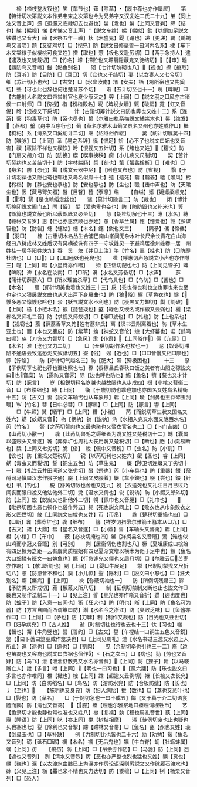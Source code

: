 <!-- { "loadSidebar": true } -->
　　楴【楴枝整发钗也】笑【车节也】薙【除草】【履中荐也亦作屟屉】　　第【特计切次第説文本作弟韦束之次第也今为兄弟字又汉复姓二氏二十九】弟【同上注又音上声】遰【迢遰又底隷切去也避也】髢【发也】鬀【上同又音剃】缔【结也】睇【睇视】悌【孝悌又音上声】【説文车绾】娣【娣姒】釱【以鎻加足説文铁钳也又音大】禘【大祭五年一禘】杕【木盛皃】踶【蹋也】递【更递】鷤【鷤鴂鸟又音啼】题【又徒鸡切】□【视皃】防【説文曰修毫兽一曰河内名豕】棣【车下木又棠棣子似樱桃可食又姓】摕【取也】慸【极也又耻厉切】□【两手急持人】逮【逮及也又徒戴切】□【竹名】墆【摕贮也又墆翳隠蔽皃又徒结切】【审】鶗【鶗防鸟又音啼】鳀【鮎鱼别名】　　砌【七计切阶砌也八】【视也】摖【挑取】防【耳听】防【目防】□【耳□】切【众也又千结切】妻【以女妻人又七兮切】　　细【苏计切小也六】□【古文】□【水出汝南】壻【女夫】栖【鸡所宿也又先奚切】些【可也此也辞也何也楚音苏个切】　　诣【五计切至也十一】睨【睥睨】□【古能射人名説文曰帝喾射官也夏少康灭之】羿【上同】□【説文羽之□风亦古诸侯一曰射师】□【傍视】栺【粉栺殿名】堄【埤堄女墙】甈【破罂】霓【虹又音倪】盻【恨视又下戾切】
　　计【古诣切筹计説文曰防也筭也又姓十二】系【连系】蘻【狗毒草也】防【系也尽也】檕【尔雅曰朹系梅説文繘耑木也】髻【绾发】【燕都】轚【舟中互序行也】蓟【草名尔雅木山蓟又县名又州也亦姓或作□】檵【枸杞】系【缚系又口奚胡计二切】继【绍继俗作継】　　　蒵【胡计切屧蒵十四】防【喉脉】□【上同】系【易之系辞】慀【恨足】妎【心不了也説文曰妬也又音害】禊【祓除不祥也又楔饮】盻【恨视又五计切】系【绪也又姓】【籕文】防【门扇又胡介切】防【防换】稧【稧事换秧】瘈【小儿病又尺制切】　　契【苦计切契约也又苦结切十】防【字林腨肠】栔【刻也】蟿【蟿螽螇蚚】□【难也】□【舟名】防【恐也】罊【説文云器中尽】【剧也又布也】防【省视】　　翳【于计切羽葆也又隠也奄也鄣也又鸟名似鳯十七】殪【殪死】蘙【蘙荟】曀【隂风】枍【枍栺】防【静也安也恭也】防【安也静也】防【尘也】殹【击中声也】防【天隂尘也】医【藏弓弩矢器】瞖【目瞖】豷【豕息】缢
　　【自缢】嬺【婉嬺柔顺皃】【谛】繄【是也赖縚走丝也】　　谜【莫计切隐言二】防【裁也】　　闭【博计切掩闭説文阖门五】閇【俗】　嬖【爱也卑也妾也】防【防防毁也又补米也】箅【甑箅也説文蔽也所以蔽甑厎又必至切】　　慧【胡桂切解也十三】潓【水名】繐【繐帐又音岁】惠【仁也亦惠然顺也亦姓】蕙【香草兰属】憓【憓爱也】譓【多谋智也】防【防裂】蟪【蟪蛄】橞【木名】鏸【鋭也又三】
　　【隅矛】儶【偙儶】【羽□】　　桂【古惠切木名丛生合浦巴南山峯间无杂木叶长尺余长青花白山海经曰八树成林又姓后汉有炅横被诛有四子一守坟姓炅一子避鸡居徐州姓昋一居　州姓桂一居华阳姓炔九】昋　炅　炔【并见上注】筀【竹名】罣【挂也】防【□防即杜防也】□【□】□【□□殛殀也死皃也】　　嘒【呼惠切声急説文小声也亦作嚖三】嚖【上同】暳【小星诗亦作嘒】　　嫓【匹诣切配也七】防【上同见管子】睥【睥睨】渒【水名在汝南】□【□斫】濞【水名又芳备切】□【水声】
　　薜【蒲计切薜荔六】□【所以理苖杀草】□【弋鸟具也】□【鸟防】□【酱也】□【木名】　　丽【郎计切美也着也又姓三十三】戾【乖也待也利也立也罪也来也至也定也又狠戾説文曲也从犬出戸下身戾曲也】防【狼俗】綟【草色衣也】悷【悷多恶又懔悷悲吟也】沴【妖气説文水不利也】防【瘦黒又力翅切】劙【割破】【上同】栛【小梿木名】捩【琵琶拨也】盭【緑色又绶名或作綟又云弼也】欐【梁栋名又师礼二音】防【求视又师蚁切】□【渧□淲也】□【札也】防【止也系也】【视窃也】荔【薜荔香草又羌姓有荔非氏】离【汉书云附离着也】防【草木生亚土也】丽【本也又鹿皮】防【紫草】蜦【神蛇又音伦】蜧【大虾蟇也】唳【鹤鸣曰唳】珕【刀饰又力智切】□【急风】隶【仆隶】【上同俗作】俪【亢俪】□【木名】涖【汔也又力二切】
　　□【丑戾切胡竹名也杖也一】　　泥【奴讣切滞陷不通语云致逺恐泥又奴祗切五】埿【俗】　迡【近也】□【□□音慢又相□摩也】懧【泞陷】　　防【呼计切气越名三】防【肥大】殢【殢极困也】
　　十三　　祭【子例切享也祀也荐也至也察也七】穄【黍穄吕氏春秋曰饭之美者有山阳之穄説文曰也音糜】防【露防又音霁】际【边也畔也防也】鰶【鱼名】穧【获也又才计切】防【寐言】　　岁【相鋭切释名岁越也越故限也从步戌四】櫘【小棺又蔧衞二音】□【布缕细也】繐【上同】　　衞【于歳切防也乖也加也亦国名又姓鸟名精衞十五】防【古文】軎【説文车轴耑也从车象形】轊【上同】璏【剑鼻也王莽碎玉剑璏】【竹名】彗【日中必彗】□【豚属】□【上同】防【寐言】讏【上同】
　　□【牛蹄】熭【晒干】□【上同】槥【小棺】　　芮【而鋭切草生状又国名又姓六】蜹【蚊蜹又音】枘【柄枘】钠【鋭钠】汭【水相入皃又水面又陇西水名】笍【竹名】　　赘【之芮切赘肉也又最也聚也又赘衣官名也二】□【卜门吉凶】□【山芮切小歠一】　　毳【此芮切兽毛之缛细者为毳又姓又楚税切十二】韢【囊属以盛贼头又音遂】竁【葬穿圹也周礼大丧用竁又楚税切】□【断也】脃【小耎易断也】膬【上同又七劣切】脆【俗】　帨【佩中又音税】□【虫名】防【小割】□【饮也】防【重捣又楚税切】　　锐【以芮切利也又姓六】叡【圣也】睿【上同】蜹【毒虫又而税切】銴【铜生五色】防【草生皃】　　缀【陟卫切连缀又丁劣切十一】畷【礼注云井田间道又张劣切】醊【祭也】笍【小车具也】防【重器】餟【祭酹司马慎曰汉志作腏字通】腏【上同又皮腏着】辍【车小鈌也】啜【尝也】錣【针也】卂【钓也】　　税【舒芮切敛也舍也又姓九】裞【衣送死也又礼注日月已过乃闻丧而服曰裞又他沽他外二切】涗【温水又倩也】说【说诱】防【小餟又郎外切】防【上同】蜕【蜕皮又也卧他外二切】帨【佩巾也又音脃】□【礼巾也】　　【毗祭切困也恶也顿仆也俗作弊五】毙【死也説文同上】□【败衣也从巾象败衣之形又匹世切】敝【上同説文曰帗也又姓】币【币帛】　　毳【楚税切重捣也四】□【□断】竁【葬穿圹也】毳【细布】　　篲【祥岁切扫帚尔雅箭王篲本从□九】□【古文】鏏【大鼎】彗【星名又音遂】□【小鼎】軎【车轴头又音衞】轊【上同】槥【小棺】□【布巾】　　蔽【必袂切掩也四】鄨【牂牁县名又音鼈】鷩【雉也似山鸡而小冠又音鼈】别【弓别】　　刿【居衞切伤也割也八】橛【夏俎康成曰梡始有四足橛为之距一云有虞尚质梡始有四足夏渐文増以横木为距于足中也】鳜【鱼名大口细鳞有班文一曰婢鱼也】蹶【行急遽皃又僵也又居月切】□【尔雅云□苦枣亦作蹶】【欹断割也】劂【上同】□【踶□牛展足】　　掣【尺制切掣曵又尺折切八】懘【防懘音不和也】瘈【小儿惊】銐【除利】□【説文曰小怒也】□【狂犬别名】痸【癞病】【上同】　　袂【弥蔽切袖也一】　　防【所例切残帛三】铩【矛防类又所戒切】蔱【椒蔱又所八切】　　制【征例切禁制又断也止也説文作□裁也又制作法制二十一】□【见上注】晢【星光也亦作晰又音折】迣【迾也度也】防【蝗子】防【入意一曰间也】狾【狂犬也】防【明也】晣【上同】防【鱼名可为酱】防【方言自闗而西谓簟曰防】淛【水名今之浙江】防【臭败乏味】□【鱼酱亦作□】□【上同】□【矛也】防【刀鞞】制【制作又裁也】防【目光也又丑世切】□【妇孕病皃】□【古人姓】　　逝【时制切往也行也去也十三】忕【习也】噬【齧也】觢【牛角竪也】誓【誓约】□【古文】銴【车樘结一曰铜生五色又音鋭】筮【曰卜蓍曰筮巫咸作筮决也】□【上同见周礼】澨【水名书过三澨又水边上人所止】遾【逮也】□【逾也】□【割肉】　　曵【余制切牵也引也三十二】裔【边也苖裔也又容裔也説文曰衣裾也俗作】【石之次玉】□【病也】勚【劳也又音肄】防【鸟飞】泄【泄泄舒散皃又水名亦音薛】【上同】防【狸子】靾【以马鞍赠亡人】詍【多言】呭【上同】【明也一曰习也】【鳯六翮】防【乐也説文曰多言也亦作呭同】枻【檝也】栧【上同】跇【超逾又丑例切】袣【长被又衣长皃】□【上同】防【白防稻名】□【鸟名】防【溶防水皃】防【合板防缝】防【长也】丿【至也】
　　【施明也又身皃】防【妇人病胎】抴【数也】□【蒸也又葱叶也】□【裂也】防【草名】　　□【于例切急也一曰不成五】餲【又于葛于介二切语食饐而餲】防【清也又音蔼】　【臆】瘗【埋也尔雅祭地曰瘗埋谓埋牲币】　　艺【鱼祭切才能也静也常也准也又姓八】褹【复襦】埶【穜也周礼音世】蓺【上同】寱【睡语】防【上同】呓【亦上同】槸【树枝相摩】　　滞【徒例切废也止也疑也乆也塞也七】銐【除利也又音掣】蹛【蹛林又音带】□【鱼名】彘【豕也又姓】璏【剑鼻玉也】□【草补缺】　　例【力制切比也皆也二十六】励【劝勉】鮤【鱼名又音列】砺【砥石□砺】櫔【木名】禲【无后鬼也】犡【牛白脊】蛎【牡蛎蚌属】蠇【上同】疠
　　【疫疠】防【上同】□【帛余亦作防】□【马驰】防【上同】迾【遮也又音列】　洌【清水又音烈】厉【恶也亦严整也烈也猛也又姓】矋【货也】巁【巍也】濿【以衣渡水由膝已上为濿亦作厉论语深则厉説文又作砅履石渡水也】砅【义见上注】粝【麤也米不精也又力达切】防【黍穰】□【上同】栵【栭栗又音列】□【恐人】
